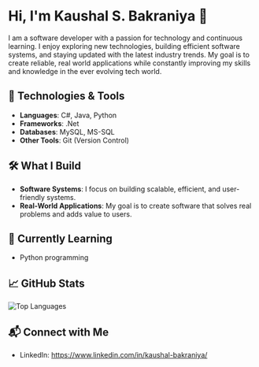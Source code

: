 # Hi, I'm Kaushal S. Bakraniya 👋

I am a software developer with a passion for technology and continuous learning. I enjoy exploring new technologies, building efficient software systems, and staying updated with the latest industry trends. My goal is to create reliable, real world applications while constantly improving my skills and knowledge in the ever evolving tech world.

## 🚀 Technologies & Tools

* **Languages**: C#, Java, Python
* **Frameworks**: .Net
* **Databases**: MySQL, MS-SQL
* **Other Tools**: Git (Version Control)

## 🛠️ What I Build

* **Software Systems**: I focus on building scalable, efficient, and user-friendly systems.
* **Real-World Applications**: My goal is to create software that solves real problems and adds value to users.

## 🌱 Currently Learning

* Python programming

## 📈 GitHub Stats

![Top Languages](https://github-readme-stats.vercel.app/api/top-langs/?username=kaushalbakraniya&layout=compact&theme=default)

## 📬 Connect with Me

* LinkedIn: https://www.linkedin.com/in/kaushal-bakraniya/
